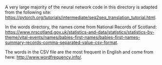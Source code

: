 A very large majority of the neural network code in this directory is adapted from the following site: https://pytorch.org/tutorials/intermediate/seq2seq_translation_tutorial.html.

In the words directory, the names come from National Records of Scotland: https://www.nrscotland.gov.uk/statistics-and-data/statistics/statistics-by-theme/vital-events/names/babies-first-names/babies-first-names-summary-records-comma-separated-value-csv-format.

The words in the CSV file are the most frequent in English and come from here: http://www.wordfrequency.info/.